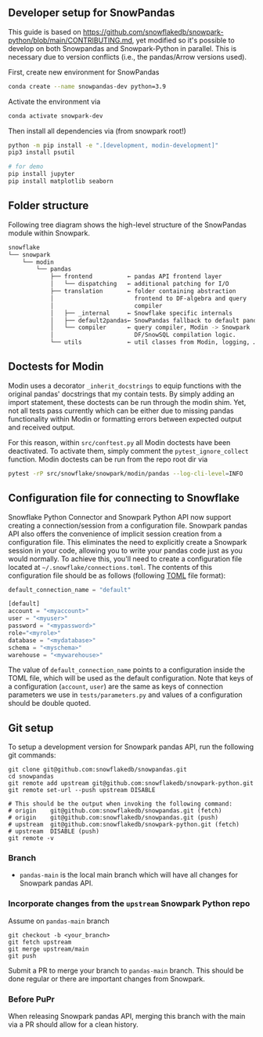 ## Developer setup for SnowPandas
This guide is based on https://github.com/snowflakedb/snowpark-python/blob/main/CONTRIBUTING.md, yet modified so it's possible to develop on both Snowpandas and Snowpark-Python in parallel.
This is necessary due to version conflicts (i.e., the pandas/Arrow versions used).

First, create new environment for SnowPandas

```bash
conda create --name snowpandas-dev python=3.9
```

Activate the environment via
```bash
conda activate snowpark-dev
```

Then install all dependencies via (from snowpark root!)
```bash
python -m pip install -e ".[development, modin-development]"
pip3 install psutil

# for demo
pip install jupyter
pip install matplotlib seaborn
```

## Folder structure
Following tree diagram shows the high-level structure of the SnowPandas module within Snowpark.
```bash
snowflake
└── snowpark
    └── modin
        └── pandas
            ├── frontend          ← pandas API frontend layer
            │   └── dispatching   ← additional patching for I/O
            ├── translation       ← folder containing abstraction
            │                       frontend to DF-algebra and query
            │                       compiler
            │   ├── _internal     ← Snowflake specific internals
            │   ├── default2pandas← SnowPandas fallback to default pandas implementation
            │   └── compiler      ← query compiler, Modin -> Snowpark
            │                       DF/SnowSQL compilation logic.
            └── utils             ← util classes from Modin, logging, …

```

## Doctests for Modin
Modin uses a decorator `_inherit_docstrings` to equip functions with the original pandas' docstrings that my contain tests. By simply adding an import statement, these doctests can be run through the modin shim.
Yet, not all tests pass currently which can be either due to missing pandas functionality within Modin or formatting errors between expected output and received output.

For this reason, within `src/conftest.py` all Modin doctests have been deactivated. To activate them, simply comment the `pytest_ignore_collect` function. Modin doctests can be run from the repo root dir via
```bash
pytest -rP src/snowflake/snowpark/modin/pandas --log-cli-level=INFO
```

## Configuration file for connecting to Snowflake
Snowflake Python Connector and Snowpark Python API now support creating a connection/session from a configuration file.
Snowpark pandas API also offers the convenience of implicit session creation from a configuration file.
This eliminates the need to explicitly create a Snowpark session in your code, allowing you to write your pandas code just as you would normally.
To achieve this, you'll need to create a configuration file located at `~/.snowflake/connections.toml`.
The contents of this configuration file should be as follows (following [TOML](https://toml.io/en/) file format):

```python
default_connection_name = "default"

[default]
account = "<myaccount>"
user = "<myuser>"
password = "<mypassword>"
role="<myrole>"
database = "<mydatabase>"
schema = "<myschema>"
warehouse = "<mywarehouse>"
```

The value of `default_connection_name` points to a configuration inside the TOML file, which will be used as the default configuration.
Note that keys of a configuration (`account`, `user`) are the same as keys of connection parameters we use in `tests/parameters.py` and values of a configuration should be double quoted.

## Git setup
To setup a development version for Snowpark pandas API, run the following git commands:
```
git clone git@github.com:snowflakedb/snowpandas.git
cd snowpandas
git remote add upstream git@github.com:snowflakedb/snowpark-python.git
git remote set-url --push upstream DISABLE

# This should be the output when invoking the following command:
# origin	git@github.com:snowflakedb/snowpandas.git (fetch)
# origin	git@github.com:snowflakedb/snowpandas.git (push)
# upstream	git@github.com:snowflakedb/snowpark-python.git (fetch)
# upstream	DISABLE (push)
git remote -v
```
### Branch
- `pandas-main` is the local main branch which will have all changes for Snowpark pandas API.

### Incorporate changes from the `upstream` Snowpark Python repo
Assume on `pandas-main` branch
```
git checkout -b <your_branch>
git fetch upstream
git merge upstream/main
git push
```
Submit a PR to merge your branch to `pandas-main` branch. This should be done regular or there are important changes from Snowpark.


### Before PuPr
When releasing Snowpark pandas API, merging this branch with the main via a PR should allow for a clean history.
